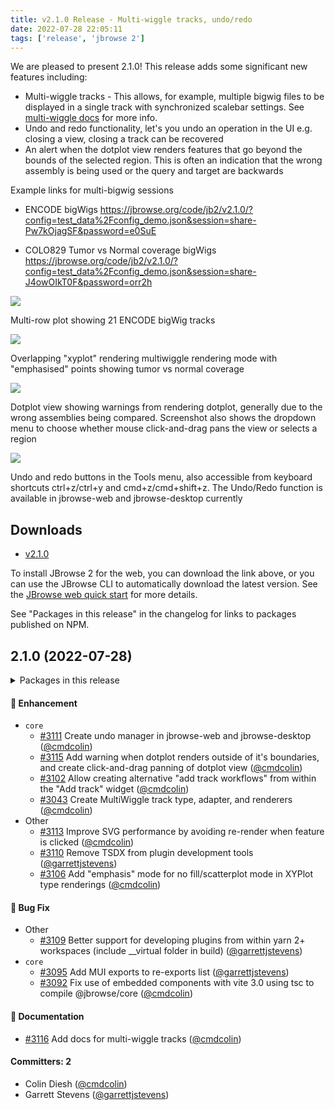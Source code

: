 ```yaml
---
title: v2.1.0 Release - Multi-wiggle tracks, undo/redo
date: 2022-07-28 22:05:11
tags: ['release', 'jbrowse 2']
---
```


We are pleased to present 2.1.0! This release adds some significant new features
including:

- Multi-wiggle tracks - This allows, for example, multiple bigwig files to be
  displayed in a single track with synchronized scalebar settings. See
  [multi-wiggle docs](/jb2/docs/user_guides/multiquantitative_track) for more
  info.
- Undo and redo functionality, let's you undo an operation in the UI e.g.
  closing a view, closing a track can be recovered
- An alert when the dotplot view renders features that go beyond the bounds of
  the selected region. This is often an indication that the wrong assembly is
  being used or the query and target are backwards

Example links for multi-bigwig sessions

- ENCODE bigWigs
  https://jbrowse.org/code/jb2/v2.1.0/?config=test_data%2Fconfig_demo.json&session=share-Pw7kOjagSF&password=e0SuE

- COLO829 Tumor vs Normal coverage bigWigs
  https://jbrowse.org/code/jb2/v2.1.0/?config=test_data%2Fconfig_demo.json&session=share-J4owOIkT0F&password=orr2h

![](https://user-images.githubusercontent.com/6511937/181639088-9159d60d-a49d-4601-bfb8-6201a26dc185.png)

Multi-row plot showing 21 ENCODE bigWig tracks

![](https://user-images.githubusercontent.com/6511937/181639797-69294456-cbe6-403a-9131-98af27c849f3.png)

Overlapping "xyplot" rendering multiwiggle rendering mode with "emphasised"
points showing tumor vs normal coverage

![](https://user-images.githubusercontent.com/6511937/181640836-76257585-bfde-4568-8f44-dbf2590131cb.png)

Dotplot view showing warnings from rendering dotplot, generally due to the wrong
assemblies being compared. Screenshot also shows the dropdown menu to choose
whether mouse click-and-drag pans the view or selects a region

![](https://user-images.githubusercontent.com/6511937/181638930-730a522d-b58e-4505-a83a-7eb5ff1fe34d.png)

Undo and redo buttons in the Tools menu, also accessible from keyboard shortcuts
ctrl+z/ctrl+y and cmd+z/cmd+shift+z. The Undo/Redo function is available in
jbrowse-web and jbrowse-desktop currently

## Downloads

- [v2.1.0](https://github.com/GMOD/jbrowse-components/releases/tag/v2.1.0)

To install JBrowse 2 for the web, you can download the link above, or you can
use the JBrowse CLI to automatically download the latest version. See the
[JBrowse web quick start](https://jbrowse.org/jb2/docs/quickstart_web) for more
details.

See "Packages in this release" in the changelog for links to packages published
on NPM.

## 2.1.0 (2022-07-28)

<details><summary>Packages in this release</summary>
<p>

| Package                              | Download                                                          |
| ------------------------------------ | ----------------------------------------------------------------- |
| @jbrowse/core                        | https://www.npmjs.com/package/@jbrowse/core                       |
| @jbrowse/plugin-alignments           | https://www.npmjs.com/package/@jbrowse/plugin-alignments          |
| @jbrowse/plugin-authentication       |                                                                   |
| @jbrowse/plugin-bed                  | https://www.npmjs.com/package/@jbrowse/plugin-bed                 |
| @jbrowse/plugin-comparative-adapters |                                                                   |
| @jbrowse/plugin-config               | https://www.npmjs.com/package/@jbrowse/plugin-config              |
| @jbrowse/plugin-data-management      | https://www.npmjs.com/package/@jbrowse/plugin-data-management     |
| @jbrowse/plugin-dotplot-view         |                                                                   |
| @jbrowse/plugin-hic                  |                                                                   |
| @jbrowse/plugin-legacy-jbrowse       | https://www.npmjs.com/package/@jbrowse/plugin-legacy-jbrowse      |
| @jbrowse/plugin-linear-genome-view   | https://www.npmjs.com/package/@jbrowse/plugin-linear-genome-view  |
| @jbrowse/plugin-menus                |                                                                   |
| @jbrowse/plugin-sequence             | https://www.npmjs.com/package/@jbrowse/plugin-sequence            |
| @jbrowse/plugin-spreadsheet-view     |                                                                   |
| @jbrowse/plugin-svg                  | https://www.npmjs.com/package/@jbrowse/plugin-svg                 |
| @jbrowse/plugin-trix                 | https://www.npmjs.com/package/@jbrowse/plugin-trix                |
| @jbrowse/plugin-variants             | https://www.npmjs.com/package/@jbrowse/plugin-variants            |
| @jbrowse/plugin-wiggle               | https://www.npmjs.com/package/@jbrowse/plugin-wiggle              |
| @jbrowse/desktop                     |                                                                   |
| @jbrowse/img                         | https://www.npmjs.com/package/@jbrowse/img                        |
| @jbrowse/react-circular-genome-view  | https://www.npmjs.com/package/@jbrowse/react-circular-genome-view |
| @jbrowse/react-linear-genome-view    | https://www.npmjs.com/package/@jbrowse/react-linear-genome-view   |
| @jbrowse/web                         |                                                                   |

</p>
</details>

#### :rocket: Enhancement

- `core`
  - [#3111](https://github.com/GMOD/jbrowse-components/pull/3111) Create undo
    manager in jbrowse-web and jbrowse-desktop
    ([@cmdcolin](https://github.com/cmdcolin))
  - [#3115](https://github.com/GMOD/jbrowse-components/pull/3115) Add warning
    when dotplot renders outside of it's boundaries, and create click-and-drag
    panning of dotplot view ([@cmdcolin](https://github.com/cmdcolin))
  - [#3102](https://github.com/GMOD/jbrowse-components/pull/3102) Allow creating
    alternative "add track workflows" from within the "Add track" widget
    ([@cmdcolin](https://github.com/cmdcolin))
  - [#3043](https://github.com/GMOD/jbrowse-components/pull/3043) Create
    MultiWiggle track type, adapter, and renderers
    ([@cmdcolin](https://github.com/cmdcolin))
- Other
  - [#3113](https://github.com/GMOD/jbrowse-components/pull/3113) Improve SVG
    performance by avoiding re-render when feature is clicked
    ([@cmdcolin](https://github.com/cmdcolin))
  - [#3110](https://github.com/GMOD/jbrowse-components/pull/3110) Remove TSDX
    from plugin development tools
    ([@garrettjstevens](https://github.com/garrettjstevens))
  - [#3106](https://github.com/GMOD/jbrowse-components/pull/3106) Add "emphasis"
    mode for no fill/scatterplot mode in XYPlot type renderings
    ([@cmdcolin](https://github.com/cmdcolin))

#### :bug: Bug Fix

- Other
  - [#3109](https://github.com/GMOD/jbrowse-components/pull/3109) Better support
    for developing plugins from within yarn 2+ workspaces (include \_\_virtual
    folder in build) ([@garrettjstevens](https://github.com/garrettjstevens))
- `core`
  - [#3095](https://github.com/GMOD/jbrowse-components/pull/3095) Add MUI
    exports to re-exports list
    ([@garrettjstevens](https://github.com/garrettjstevens))
  - [#3092](https://github.com/GMOD/jbrowse-components/pull/3092) Fix use of
    embedded components with vite 3.0 using tsc to compile @jbrowse/core
    ([@cmdcolin](https://github.com/cmdcolin))

#### :memo: Documentation

- [#3116](https://github.com/GMOD/jbrowse-components/pull/3116) Add docs for
  multi-wiggle tracks ([@cmdcolin](https://github.com/cmdcolin))

#### Committers: 2

- Colin Diesh ([@cmdcolin](https://github.com/cmdcolin))
- Garrett Stevens ([@garrettjstevens](https://github.com/garrettjstevens))
